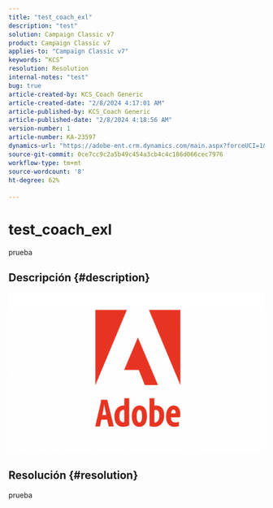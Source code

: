 ```yaml
---
title: "test_coach_exl"
description: "test"
solution: Campaign Classic v7
product: Campaign Classic v7
applies-to: "Campaign Classic v7"
keywords: “KCS”
resolution: Resolution
internal-notes: "test"
bug: true
article-created-by: KCS_Coach Generic
article-created-date: "2/8/2024 4:17:01 AM"
article-published-by: KCS_Coach Generic
article-published-date: "2/8/2024 4:18:56 AM"
version-number: 1
article-number: KA-23597
dynamics-url: "https://adobe-ent.crm.dynamics.com/main.aspx?forceUCI=1&pagetype=entityrecord&etn=knowledgearticle&id=da06bce2-38c6-ee11-9079-6045bd0061cb"
source-git-commit: 0ce7cc9c2a5b49c454a3cb4c4c186d066cec7976
workflow-type: tm+mt
source-wordcount: '8'
ht-degree: 62%

---
```


# test_coach_exl


prueba

## Descripción {#description}

![](assets/___7f1e9615-39c6-ee11-9079-6045bd0061cb___.png)

## Resolución {#resolution}


prueba
